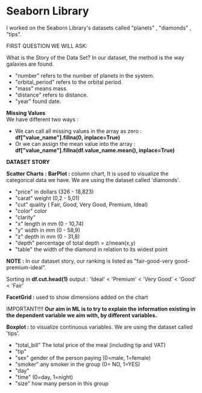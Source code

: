 # Seaborn Library
 
I worked on the Seaborn Library's datasets called "planets" , "diamonds" , "tips".

FIRST QUESTION WE WILL ASK:

What is the Story of the Data Set? In our dataset, the method is the way galaxies are found.
- "number" refers to the number of planets in the system.
- "orbital_period" refers to the orbital period.
- "mass" means mass.
- "distance" refers to distance.
- "year" found date.

**Missing Values**  
We have different two ways :

- We can call all missing values ​​in the array as zero : **df["value_name"].fillna(0, inplace=True)**
- Or we can assign the mean value into the array : **df["value_name"].fillna(df.value_name.mean(), inplace=True)**

**DATASET STORY**

**Scatter Charts :**
**BarPlot :** column chart, It is used to visualize the categorical data we have. We are using the dataset called 'diamonds'. 
- "price" in dollars (326 - 18,823)
- "carat" weight (0,2 - 5,01)
- "cut" quality ( Fair, Good, Very Good, Premium, Ideal)
- "color" color 
- "clarity" 
- "x" length in mm (0 - 10,74)
- "y" width in mm (0 - 58,9)
- "z" depth in mm (0 - 31,8)
- "depth" percentage of total depth = z/mean(x,y)
- "table" the width of the diamond in relation to its widest point


**NOTE :** In our dataset story, our ranking is listed as "fair-good-very good-premium-ideal". 

Sorting in **df.cut.head(1)** output : 'Ideal' < 'Premium' < 'Very Good' < 'Good' < 'Fair'  



**FacetGrid :** used to show dimensions added on the chart


IMPORTANT!!!!
**Our aim in ML is to try to explain the information existing in the dependent variable we aim with, by different variables.**

**Boxplot :** to visualize continuous variables. We are using the dataset called 'tips'. 
- "total_bill" The total price of the meal (including tip and VAT)
- "tip"
- "sex" gender of the person paying  (0=male, 1=female)
- "smoker" any smoker in the group (0= NO, 1=YES)
- "day" 
- "time" (0=day, 1=night)
- "size" how many person in this group




